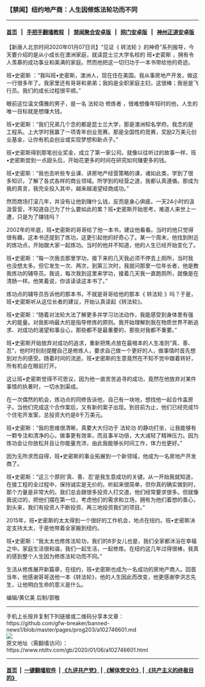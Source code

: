 ### 【禁闻】纽约地产商：人生因修炼法轮功而不同
------------------------

#### [首页](https://github.com/gfw-breaker/banned-news1/blob/master/README.md) &nbsp;&nbsp;|&nbsp;&nbsp; [手把手翻墙教程](https://github.com/gfw-breaker/guides/wiki) &nbsp;&nbsp;|&nbsp;&nbsp; [禁闻聚合安卓版](https://github.com/gfw-breaker/bn-android) &nbsp;&nbsp;|&nbsp;&nbsp; [网门安卓版](https://github.com/oGate2/oGate) &nbsp;&nbsp;|&nbsp;&nbsp; [神州正道安卓版](https://github.com/SzzdOgate/update) 



<div><div class="post_content" itemprop="articleBody">
 <p>
  【新唐人北京时间2020年01月07日讯】“见证《
  <ok href="https://www.ntdtv.com/gb/转法轮.htm">
   转法轮
  </ok>
  》的神奇”系列报导，今天要介绍的是从小成长在澳洲家庭，就读昆士兰大学名校的
  <ok href="https://www.ntdtv.com/gb/班•史密斯.htm">
   班•史密斯
  </ok>
  ，拥有令人羡慕的成功事业和美满的家庭。然而他把这一切归功于一本书带给他的奇迹。
 </p>
 <p>
  <ok href="https://www.ntdtv.com/gb/班•史密斯.htm">
   班•史密斯
  </ok>
  ：“我叫班•史密斯，澳洲人，现在住在美国。我从事房地产开发，做这一行很多年了。我家里还有哥哥和弟弟；我妈是全职家庭主妇，这很棒；我爸是飞行员。我们的成长过程很平顺。”
 </p>
 <p>
  眼前这位温文儒雅的男子，是一名
  <ok href="https://www.ntdtv.com/gb/法轮功.htm">
   法轮功
  </ok>
  <ok href="https://www.ntdtv.com/gb/修炼者.htm">
   修炼者
  </ok>
  ，很难想像年轻时的他，人生的唯一目标就是想赚大钱。
 </p>
 <p>
  班•史密斯：“我们兄弟几个念的都是昆士兰大学，那是澳洲知名学府。我念的是工程系。上大学时我赢了一项青年创业竞赛。那是全国性的竞赛，奖励2万美元创业基金，让你有机会创业或实现梦想和新点子。”
 </p>
 <p>
  班•史密斯得到那笔创业奖金，成立了第一家公司。就像以往听过的故事一样，班•史密斯尝到一点甜头后，开始花更多的时间在研究如何赚更多的钱。
 </p>
 <p>
  班•史密斯：“我也去听些专业课、讲房地产经营策略的课，诸如此类，学到了很多知识，了解了各式各样的商业领域。所学到的经营之道，我都认真遵循。那成为我的真言，我完全投入其中，越来越渴望经商成功。”
 </p>
 <p>
  然而商场打滚几年，并没有让他到赚什么钱，反而是身心俱疲。一天24小时的汲汲营营，不知道自己为了什么要如此的累？班•史密斯开始思考，难道人来世上一遭，只是为了赚钱吗？
 </p>
 <p>
  2002年的年底，班•史密斯的哥哥给了他一本书，建议他看看。当时的他只觉得很有趣，这本书还提到了炼功，这更引起他的好奇心了。某一个周末，他找到附近的炼功点，开始跟大家一起炼功。当时的他并不知道，他的人生已经开始变化了。
 </p>
 <p>
  班•史密斯：“每一次我去那里学功，接下来的几天我必须不停去上厕所，当时我也没想太多。但它发生一次、两次，到第三次时，我就问那里一位年长者，他是教我炼功的辅导员。我说，每次我到这里来学功，接着几天我一直跑厕所，就像是在清肠一样。他笑着说，你该读读这本书了。”
 </p>
 <p>
  炼功点的辅导员告诉他的那本书，不就是哥哥给他的那本《
  <ok href="https://www.ntdtv.com/gb/转法轮.htm">
   转法轮
  </ok>
  》吗？于是，班•史密斯听从这位长者的建议，开始认真读起《转法轮》。
 </p>
 <p>
  班•史密斯：“随着对法轮大法了解更多并学习功法动作，我能感受到身体里有强大的能量。对我影响最大的是指导修炼的原则。我开始理解到我在物质世界不断追求、对成功的渴望和事业心，那些都不是最重要的，那些对我都不重要。”
 </p>
 <p>
  班•史密斯开始放弃对成功的追求，重新把焦点放在最根本的人生准则“真、善、忍”，他时时刻刻提醒自己是修炼人，要求自己做一个更好的人，做事情时首先想到对方的感受。随着时间的流逝，班•史密斯的生意竟然在不知不觉中跟着转好，所有机会在眼前打开。
 </p>
 <p>
  这让班•史密斯觉得不可思议，因为他一直苦苦追寻的成功，竟然在他放弃对某件事情的执著时，一切水到渠成。
 </p>
 <p>
  在一次偶然的机会，炼功点的同修告诉他，自己有一块地，想找他一起合作盖房子。当他们完成这个合作案后，又有新的案子出现。到目前为止，他们已经完成15个住宅开发案，总投资大约是8千万美元。
 </p>
 <p>
  班•史密斯：“我的思维很清晰，真要大大归功于
  <ok href="https://www.ntdtv.com/gb/法轮功.htm">
   法轮功
  </ok>
  的静功打坐，让我能够有一颗专注和清净的心，做事更有效率，而且事半功倍，大大减轻了精神压力。因为炼功会让你放松并且让你能量充沛，由此我能够长时间工作，体力也更好。”
 </p>
 <p>
  因为无所求而自得，班•史密斯的事业拓展到一个新领域，他成为一名房地产开发商了。
 </p>
 <p>
  班•史密斯：“这三个原则‘真、善、忍’是我生意成功的关键。从一开始我就知道，在接工程的全过程中，保持诚实是无价的。听起来很简单，但你真的确实做到时，那个力量是非常大的。我们总会跟很多投资人打交道，他们经常要求很多。但就像我说过的，把他们摆在第一位，考虑他们的需求和立场，拥有为他们着想的善心，到头来，我们有投资人不断投资、再三地投资我们的项目。”
 </p>
 <p>
  2015年，班•史密斯的太太得到一个很好的工作机会，地点在纽约。班•史密斯决定支持太太，于是他带着全家搬到纽约。
 </p>
 <p>
  班•史密斯：“我太太也修炼法轮功，我们的8岁女儿也是，我们全家都沐浴在幸福之中。家庭生活很和谐，我们一起生活，一起修炼。在纽约这几年过得很棒，我真的感到整个人生因为修炼法轮功而不同。”
 </p>
 <p>
  生活从修炼展开新篇章，在纽约，班•史密斯也成为一名成功的房地产商人。回首当年，他感谢哥哥送他一本《转法轮》，他的人生因此而改变，他更感谢李洪志先生，让他明白生命的意义是什么。
 </p>
 <p>
  编辑/黄亿美 后制/郭敬
 </p>
 <div class="single_ad">
 </div>
</div>
</div>
<hr/>
手机上长按并复制下列链接或二维码分享本文章：<br/>
https://github.com/gfw-breaker/banned-news1/blob/master/pages/prog203/a102746601.md <br/>
<a href='https://github.com/gfw-breaker/banned-news1/blob/master/pages/prog203/a102746601.md'><img src='https://github.com/gfw-breaker/banned-news1/blob/master/pages/prog203/a102746601.md.png'/></a> <br/>
原文地址（需翻墙访问）：https://www.ntdtv.com/gb/2020/01/06/a102746601.html


------------------------
#### [首页](https://github.com/gfw-breaker/banned-news1/blob/master/README.md) &nbsp;|&nbsp; [一键翻墙软件](https://github.com/gfw-breaker/nogfw/blob/master/README.md) &nbsp;| [《九评共产党》](https://github.com/gfw-breaker/9ping.md/blob/master/README.md#九评之一评共产党是什么) | [《解体党文化》](https://github.com/gfw-breaker/jtdwh.md/blob/master/README.md) | [《共产主义的终极目的》](https://github.com/gfw-breaker/gczydzjmd.md/blob/master/README.md)


<img src='http://gfw-breaker.win/banned-news/pages/prog203/a102746601.md' width='0px' height='0px'/>